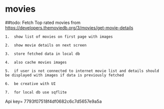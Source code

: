 # movies
##todo:
Fetch Top rated movies from https://developers.themoviedb.org/3/movies/get-movie-details

	1.	show list of movies on first page with images
	
	2.	show movie details on next screen 
	
	3.	store fetched data in local db
	
	4.	also cache movies images
	
	5.	if user is not connected to internet movie list and details should be displayed with images if data is previously fetched
	
	6.	be creative with UI
	
	7.	for local db use sqflite


Api key= 7793f07518f4df0682c6c7d5657e9a5a
